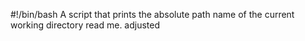 #!/bin/bash
A script that prints the absolute path name of the current working directory read me.
adjusted
